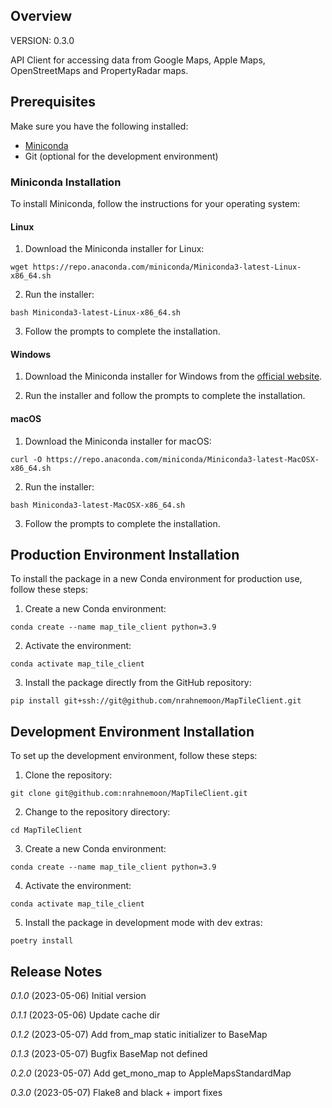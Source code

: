 ## Overview

VERSION: 0.3.0

API Client for accessing data from Google Maps, Apple Maps, OpenStreetMaps and PropertyRadar maps.

## Prerequisites

Make sure you have the following installed:

- [Miniconda](https://docs.conda.io/en/latest/miniconda.html)
- Git (optional for the development environment)

### Miniconda Installation

To install Miniconda, follow the instructions for your operating system:

#### Linux

1. Download the Miniconda installer for Linux:
```
wget https://repo.anaconda.com/miniconda/Miniconda3-latest-Linux-x86_64.sh
```

2. Run the installer:

```
bash Miniconda3-latest-Linux-x86_64.sh
```

3. Follow the prompts to complete the installation.

#### Windows

1. Download the Miniconda installer for Windows from the [official website](https://docs.conda.io/en/latest/miniconda.html).

2. Run the installer and follow the prompts to complete the installation.

#### macOS

1. Download the Miniconda installer for macOS:

```
curl -O https://repo.anaconda.com/miniconda/Miniconda3-latest-MacOSX-x86_64.sh
```

2. Run the installer:
```
bash Miniconda3-latest-MacOSX-x86_64.sh
```

3. Follow the prompts to complete the installation.

## Production Environment Installation

To install the package in a new Conda environment for production use, follow these steps:

1. Create a new Conda environment:

```
conda create --name map_tile_client python=3.9
```

2. Activate the environment:
```
conda activate map_tile_client
```

3. Install the package directly from the GitHub repository:
```
pip install git+ssh://git@github.com/nrahnemoon/MapTileClient.git
```

## Development Environment Installation

To set up the development environment, follow these steps:

1. Clone the repository:
```
git clone git@github.com:nrahnemoon/MapTileClient.git
```

2. Change to the repository directory:
```
cd MapTileClient
```

3. Create a new Conda environment:
```
conda create --name map_tile_client python=3.9
```

4. Activate the environment:
```
conda activate map_tile_client
```

5. Install the package in development mode with dev extras:
```
poetry install
```

## Release Notes

*0.1.0* (2023-05-06) Initial version

*0.1.1* (2023-05-06) Update cache dir

*0.1.2* (2023-05-07) Add from_map static initializer to BaseMap

*0.1.3* (2023-05-07) Bugfix BaseMap not defined

*0.2.0* (2023-05-07) Add get_mono_map to AppleMapsStandardMap

*0.3.0* (2023-05-07) Flake8 and black + import fixes
